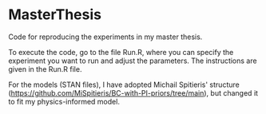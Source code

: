 # MasterThesis
Code for reproducing the experiments in my master thesis.

To execute the code, go to the file Run.R, where you can specify the experiment you want to run and adjust the parameters. The instructions are given in the Run.R file.

For the models (STAN files), I have adopted Michail Spitieris' structure (https://github.com/MiSpitieris/BC-with-PI-priors/tree/main), but changed it to fit my physics-informed model.
